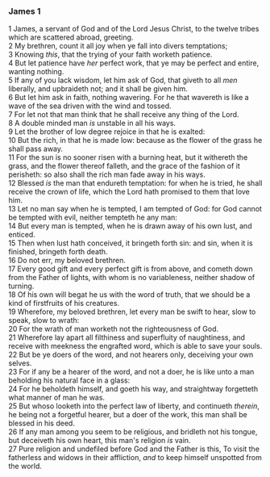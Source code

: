 ### James 1

1 James, a servant of God and of the Lord Jesus Christ, to the twelve tribes which are scattered abroad, greeting.  
2 My brethren, count it all joy when ye fall into divers temptations;  
3 Knowing *this*, that the trying of your faith worketh patience.  
4 But let patience have *her* perfect work, that ye may be perfect and entire, wanting nothing.  
5 If any of you lack wisdom, let him ask of God, that giveth to all *men* liberally, and upbraideth not; and it shall be given him.  
6 But let him ask in faith, nothing wavering. For he that wavereth is like a wave of the sea driven with the wind and tossed.  
7 For let not that man think that he shall receive any thing of the Lord.  
8 A double minded man *is* unstable in all his ways.  
9 Let the brother of low degree rejoice in that he is exalted:  
10 But the rich, in that he is made low: because as the flower of the grass he shall pass away.  
11 For the sun is no sooner risen with a burning heat, but it withereth the grass, and the flower thereof falleth, and the grace of the fashion of it perisheth: so also shall the rich man fade away in his ways.  
12 Blessed *is* the man that endureth temptation: for when he is tried, he shall receive the crown of life, which the Lord hath promised to them that love him.  
13 Let no man say when he is tempted, I am tempted of God: for God cannot be tempted with evil, neither tempteth he any man:  
14 But every man is tempted, when he is drawn away of his own lust, and enticed.  
15 Then when lust hath conceived, it bringeth forth sin: and sin, when it is finished, bringeth forth death.  
16 Do not err, my beloved brethren.  
17 Every good gift and every perfect gift is from above, and cometh down from the Father of lights, with whom is no variableness, neither shadow of turning.  
18 Of his own will begat he us with the word of truth, that we should be a kind of firstfruits of his creatures.  
19 Wherefore, my beloved brethren, let every man be swift to hear, slow to speak, slow to wrath:  
20 For the wrath of man worketh not the righteousness of God.  
21 Wherefore lay apart all filthiness and superfluity of naughtiness, and receive with meekness the engrafted word, which is able to save your souls.  
22 But be ye doers of the word, and not hearers only, deceiving your own selves.  
23 For if any be a hearer of the word, and not a doer, he is like unto a man beholding his natural face in a glass:  
24 For he beholdeth himself, and goeth his way, and straightway forgetteth what manner of man he was.  
25 But whoso looketh into the perfect law of liberty, and continueth *therein*, he being not a forgetful hearer, but a doer of the work, this man shall be blessed in his deed.  
26 If any man among you seem to be religious, and bridleth not his tongue, but deceiveth his own heart, this man's religion *is* vain.  
27 Pure religion and undefiled before God and the Father is this, To visit the fatherless and widows in their affliction, *and* to keep himself unspotted from the world.  
